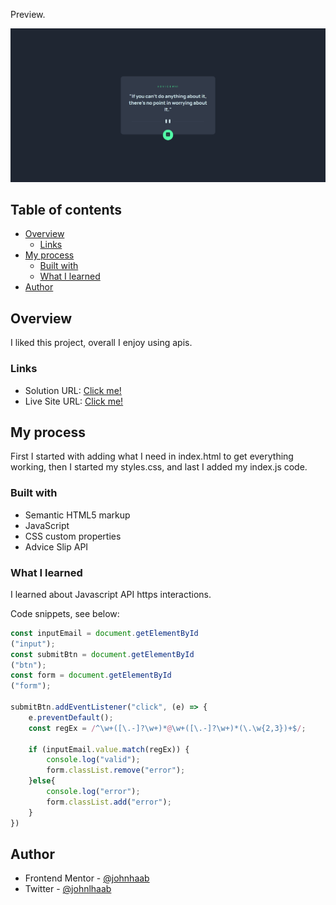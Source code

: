 Preview.

![](screenshot2.png)


## Table of contents

- [Overview](#overview)
  - [Links](#links)
- [My process](#my-process)
  - [Built with](#built-with)
  - [What I learned](#what-i-learned)
- [Author](#author)

## Overview

I liked this project, overall I enjoy using apis.

### Links

- Solution URL: [Click me!]()
- Live Site URL: [Click me!](https://johnhaab.github.io/advice-generator-app-master)

## My process

First I started with adding what I need in index.html to get everything working, then I started my styles.css, and last I added my index.js code.

### Built with

- Semantic HTML5 markup
- JavaScript
- CSS custom properties
- Advice Slip API

### What I learned

I learned about Javascript API https interactions.

Code snippets, see below:

```javascript
const inputEmail = document.getElementById
("input");
const submitBtn = document.getElementById
("btn");
const form = document.getElementById
("form");

submitBtn.addEventListener("click", (e) => {
    e.preventDefault();
    const regEx = /^\w+([\.-]?\w+)*@\w+([\.-]?\w+)*(\.\w{2,3})+$/;

    if (inputEmail.value.match(regEx)) {
        console.log("valid");
        form.classList.remove("error");
    }else{
        console.log("error");
        form.classList.add("error");
    }
})
```

## Author

- Frontend Mentor - [@johnhaab](https://www.frontendmentor.io/profile/johnhaab)
- Twitter - [@johnlhaab](https://www.twitter.com/johnlhaab)
